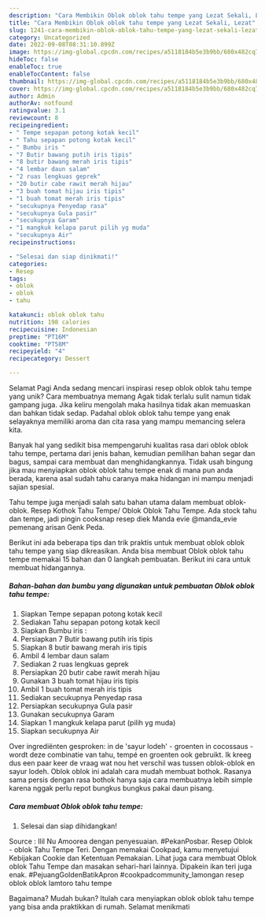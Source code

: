 ```yaml
---
description: "Cara Membikin Oblok oblok tahu tempe yang Lezat Sekali, Lezat"
title: "Cara Membikin Oblok oblok tahu tempe yang Lezat Sekali, Lezat"
slug: 1241-cara-membikin-oblok-oblok-tahu-tempe-yang-lezat-sekali-lezat
category: Uncategorized
date: 2022-09-08T08:31:10.899Z
image: https://img-global.cpcdn.com/recipes/a5118184b5e3b9bb/680x482cq70/oblok-oblok-tahu-tempe-foto-resep-utama.jpg
hideToc: false
enableToc: true
enableTocContent: false
thumbnail: https://img-global.cpcdn.com/recipes/a5118184b5e3b9bb/680x482cq70/oblok-oblok-tahu-tempe-foto-resep-utama.jpg
cover: https://img-global.cpcdn.com/recipes/a5118184b5e3b9bb/680x482cq70/oblok-oblok-tahu-tempe-foto-resep-utama.jpg
author: Admin
authorAv: notfound
ratingvalue: 3.1
reviewcount: 8
recipeingredient:
- " Tempe sepapan potong kotak kecil"
- " Tahu sepapan potong kotak kecil"
- " Bumbu iris "
- "7 Butir bawang putih iris tipis"
- "8 butir bawang merah iris tipis"
- "4 lembar daun salam"
- "2 ruas lengkuas geprek"
- "20 butir cabe rawit merah hijau"
- "3 buah tomat hijau iris tipis"
- "1 buah tomat merah iris tipis"
- "secukupnya Penyedap rasa"
- "secukupnya Gula pasir"
- "secukupnya Garam"
- "1 mangkuk kelapa parut pilih yg muda"
- "secukupnya Air"
recipeinstructions:

- "Selesai dan siap dinikmati!"
categories:
- Resep
tags:
- oblok
- oblok
- tahu

katakunci: oblok oblok tahu 
nutrition: 198 calories
recipecuisine: Indonesian
preptime: "PT16M"
cooktime: "PT58M"
recipeyield: "4"
recipecategory: Dessert

---
```



Selamat Pagi Anda sedang mencari inspirasi resep oblok oblok tahu tempe yang unik? Cara membuatnya memang Agak tidak terlalu sulit namun tidak gampang juga. Jika keliru mengolah maka hasilnya tidak akan memuaskan dan bahkan tidak sedap. Padahal oblok oblok tahu tempe yang enak selayaknya memiliki aroma dan cita rasa yang mampu memancing selera kita.


Banyak hal yang sedikit bisa mempengaruhi kualitas rasa dari oblok oblok tahu tempe, pertama dari jenis bahan, kemudian pemilihan bahan segar dan bagus, sampai cara membuat dan menghidangkannya. Tidak usah bingung jika mau menyiapkan oblok oblok tahu tempe enak di mana pun anda berada, karena asal sudah tahu caranya maka hidangan ini mampu menjadi sajian spesial.

Tahu tempe juga menjadi salah satu bahan utama dalam membuat oblok-oblok. Resep Kothok Tahu Tempe/ Oblok Oblok Tahu Tempe. Ada stock tahu dan tempe, jadi pingin cooksnap resep diek Manda evie @manda_evie pemenang arisan Genk Peda.


Berikut ini ada beberapa tips dan trik praktis untuk membuat oblok oblok tahu tempe yang siap dikreasikan. Anda bisa membuat Oblok oblok tahu tempe memakai 15 bahan dan 0 langkah pembuatan. Berikut ini cara untuk membuat hidangannya.

<!--inarticleads1-->

##### Bahan-bahan dan bumbu yang digunakan untuk pembuatan Oblok oblok tahu tempe:

1. Siapkan  Tempe sepapan potong kotak kecil
1. Sediakan  Tahu sepapan potong kotak kecil
1. Siapkan  Bumbu iris :
1. Persiapkan 7 Butir bawang putih iris tipis
1. Siapkan 8 butir bawang merah iris tipis
1. Ambil 4 lembar daun salam
1. Sediakan 2 ruas lengkuas geprek
1. Persiapkan 20 butir cabe rawit merah hijau
1. Gunakan 3 buah tomat hijau iris tipis
1. Ambil 1 buah tomat merah iris tipis
1. Sediakan secukupnya Penyedap rasa
1. Persiapkan secukupnya Gula pasir
1. Gunakan secukupnya Garam
1. Siapkan 1 mangkuk kelapa parut (pilih yg muda)
1. Siapkan secukupnya Air


Over ingrediënten gesproken: in de &#39;sayur lodeh&#39; - groenten in cocossaus - wordt deze combinatie van tahu, tempé en groenten ook gebruikt. Ik kreeg dus een paar keer de vraag wat nou het verschil was tussen oblok-oblok en sayur lodeh. Oblok oblok ini adalah cara mudah membuat bothok. Rasanya sama persis dengan rasa bothok hanya saja cara membuatnya lebih simple karena nggak perlu repot bungkus bungkus pakai daun pisang. 

<!--inarticleads2-->

##### Cara membuat Oblok oblok tahu tempe:


1. Selesai dan siap dihidangkan!

Source : Ilil Nu Amoorea dengan penyesuaian. #PekanPosbar. Resep Oblok - oblok Tahu Tempe Teri. Dengan memakai Cookpad, kamu menyetujui Kebijakan Cookie dan Ketentuan Pemakaian. Lihat juga cara membuat Oblok oblok Tahu Tempe dan masakan sehari-hari lainnya. Dipakein ikan teri juga enak. #PejuangGoldenBatikApron #cookpadcommunity_lamongan resep oblok oblok lamtoro tahu tempe 

Bagaimana? Mudah bukan? Itulah cara menyiapkan oblok oblok tahu tempe yang bisa anda praktikkan di rumah. Selamat menikmati
